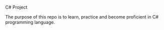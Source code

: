 C# Project

The purpose of this repo is to learn, practice and become proficient in C# programming language.
